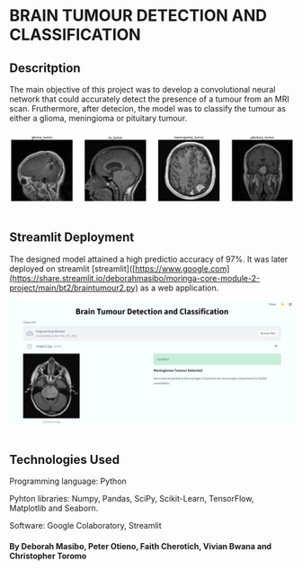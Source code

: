 # BRAIN TUMOUR DETECTION AND CLASSIFICATION

## Descritption
The main objective of this project was to develop a convolutional neural network that could accurately detect the presence of a tumour from an MRI scan. Fruthermore, after detecion, the model was to classify the tumour as either a glioma, meningioma or pituitary tumour. 

![alt text](https://github.com/CHRISTOROMO/BRAIN-TUMOR-DETECTION-USING-NEURAL-NETWORK/blob/main/images/tumours.png?raw=true)
<br />
<br />

## Streamlit Deployment

The designed model attained a high predictio accuracy of 97%. It was later deployed on streamlit [streamlit]([https://www.google.com](https://share.streamlit.io/deborahmasibo/moringa-core-module-2-project/main/bt2/braintumour2.py) as a web application.

![alt text](https://github.com/CHRISTOROMO/BRAIN-TUMOR-DETECTION-USING-NEURAL-NETWORK/blob/main/images/app2.png?raw=true)
<br />
<br />

## Technologies Used
Programming language: Python  

Pyhton libraries: Numpy, Pandas, SciPy, Scikit-Learn, TensorFlow, Matplotlib and Seaborn. 

Software: Google Colaboratory, Streamlit


#### By Deborah Masibo, Peter Otieno, Faith Cherotich, Vivian Bwana and Christopher Toromo
